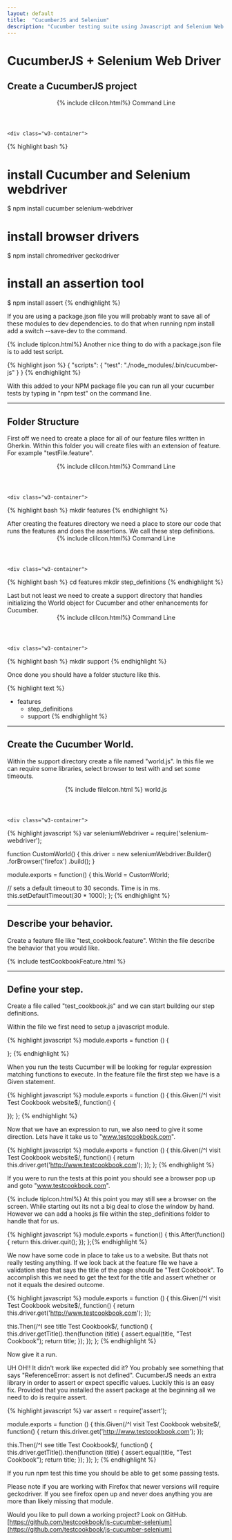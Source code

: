 ```yaml
---
layout: default
title:  "CucumberJS and Selenium"
description: "Cucumber testing suite using Javascript and Selenium Web Driver"
---
```

# CucumberJS + Selenium Web Driver

## Create a CucumberJS project
<div class="w3-card">
    <header class="w3-container w3-grey">
      {% include cliIcon.html%}
      Command Line
    </header>

    <div class="w3-container">
{% highlight bash %}
# install Cucumber and Selenium webdriver
$ npm install cucumber selenium-webdriver

# install browser drivers
$ npm install chromedriver geckodriver

# install an assertion tool
$ npm install assert
{% endhighlight %}
</div>
</div>

If you are using a package.json file you will probably want to save all of these
modules to dev dependencies.  to do that when running npm install add a switch
--save-dev to the command.  

<div class="w3-panel w3-pale-yellow w3-bottombar w3-topbar w3-border-green">
{% include tipIcon.html%}
  Another nice thing to do with a package.json file is to add test script.

{% highlight json %}
{
  "scripts": {
    "test": "./node_modules/.bin/cucumber-js"
  }
}
{% endhighlight %}

</div>
With this added to your NPM package file you can run all your cucumber tests by
typing in "npm test" on the command line.

---

## Folder Structure

First off we need to create a place for all of our feature files written in
Gherkin.  Within this folder you will create files with an extension of feature.
For example "testFile.feature".
<div class="w3-card">
    <header class="w3-container w3-grey">
      {% include cliIcon.html%}
      Command Line
    </header>

    <div class="w3-container">
{% highlight bash %}
mkdir features
{% endhighlight %}
</div>
</div>
After creating the features directory we need a place to store our code that
runs the features and does the assertions.  We call these step definitions.
<div class="w3-card">
    <header class="w3-container w3-grey">
      {% include cliIcon.html%}
      Command Line
    </header>

    <div class="w3-container">
{% highlight bash %}
cd features
mkdir step_definitions
{% endhighlight %}
</div>
</div>
Last but not least we need to create a support directory that handles
initializing the World object for Cucumber and other enhancements for Cucumber.
<div class="w3-card">
    <header class="w3-container w3-grey">
      {% include cliIcon.html%}
      Command Line
    </header>

    <div class="w3-container">
{% highlight bash %}
mkdir support
{% endhighlight %}
</div>
</div>

Once done you should have a folder stucture like this.

{% highlight text %}
- features
  - step_definitions
  - support
{% endhighlight %}

---

## Create the Cucumber World.

Within the support directory create a file named "world.js".  In this file we
can require some libraries, select browser to test with and set some timeouts.

<div class="w3-card">
    <header class="w3-container w3-blue">
      {% include fileIcon.html %}
      world.js
    </header>

    <div class="w3-container">
{% highlight javascript %}
var seleniumWebdriver = require('selenium-webdriver');

function CustomWorld() {
  this.driver = new seleniumWebdriver.Builder()
                  .forBrowser('firefox')
                  .build();
}

module.exports = function() {
  this.World = CustomWorld;

  // sets a default timeout to 30 seconds.  Time is in ms.
  this.setDefaultTimeout(30 * 1000);
};
{% endhighlight %}
</div>
</div>

---

## Describe your behavior.

Create a feature file like "test_cookbook.feature".  Within the file describe
the behavior that you would like.

{% include testCookbookFeature.html %}

---

## Define your step.

Create a file called "test_cookbook.js" and we can start building our step
definitions.  

Within the file we first need to setup a javascript module.

{% highlight javascript %}
module.exports = function () {

};
{% endhighlight %}

When you run the tests Cucumber will be looking for regular expression  matching
functions to execute. In the feature file the first step we have is a Given
statement.

{% highlight javascript %}
module.exports = function () {
  this.Given(/^I visit Test Cookbook website$/, function() {

  });
};
{% endhighlight %}

Now that we have an expression to run, we also need to give it some direction.
Lets have it take us to "www.testcookbook.com".

{% highlight javascript %}
module.exports = function () {
  this.Given(/^I visit Test Cookbook website$/, function() {
    return this.driver.get('http://www.testcookbook.com');
  });
};
{% endhighlight %}

If you were to run the tests at this point you should see a browser pop up and
goto "www.testcookbook.com".  

<div class="w3-panel w3-pale-yellow w3-bottombar w3-topbar w3-border-green">
{% include tipIcon.html%}
At this point you may still see a browser on the screen.  While starting out its
not a big deal to close the window by hand.  However we can add a hooks.js file
within the step_definitions folder to handle that for us.

{% highlight javascript %}
module.exports = function() {
  this.After(function() {
    return this.driver.quit();
  });
};{% endhighlight %}

</div>

We now have some code in place to take us to a website.  But thats not really
testing anything.  If we look back at the feature file we have a validation
step that says the title of the page should be "Test Cookbook".  To accomplish
this we need to get the text for the title and assert whether or not it equals
the desired outcome.

{% highlight javascript %}
module.exports = function () {
  this.Given(/^I visit Test Cookbook website$/, function() {
    return this.driver.get('http://www.testcookbook.com');
  });

  this.Then(/^I see title Test Cookbook$/, function() {
    this.driver.getTitle().then(function (title) {
      assert.equal(title, "Test Cookbook");
      return title;
    });
  });
};
{% endhighlight %}

Now give it a run.

UH OH!!  It didn't work like expected did it? You probably see something that
says "ReferenceError: assert is not defined". CucumberJS needs an extra library
in order to assert or expect specific values.  Luckily this is an easy fix.
Provided that you installed the assert package at the beginning all we need to
do is require assert.

{% highlight javascript %}
var assert = require('assert');

module.exports = function () {
  this.Given(/^I visit Test Cookbook website$/, function() {
    return this.driver.get('http://www.testcookbook.com');
  });

  this.Then(/^I see title Test Cookbook$/, function() {
    this.driver.getTitle().then(function (title) {
      assert.equal(title, "Test Cookbook");
      return title;
    });
  });
};
{% endhighlight %}

If you run npm test this time you should be able to get some passing tests.

Please note if you are working with Firefox that newer versions will require
geckodriver.  If you see firefox open up and never does anything you are
more than likely missing that module.  

Would you like to pull down a working project?  Look on GitHub.  
[https://github.com/testcookbook/js-cucumber-selenium](https://github.com/testcookbook/js-cucumber-selenium)
